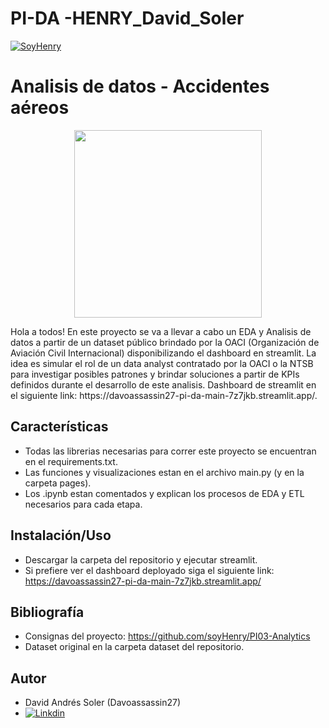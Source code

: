 # PI-DA -HENRY_David_Soler
[![SoyHenry](https://d31uz8lwfmyn8g.cloudfront.net/Assets/logo-henry-white-lg.png)](https://www.soyhenry.com/?utm_source=google&utm_medium=cpc&utm_campaign=GADS_SEARCH_ARG_BRAND&utm_content=Brand&gad=1&gclid=Cj0KCQjwsIejBhDOARIsANYqkD2PDMJXe6nc6gp3nEu-IfS0A-qSd1E8UKSJDbwq5LQvh4YGgz4LPdgaAiqjEALw_wcB)
# Analisis de datos - Accidentes aéreos
<p align="center">
<img src="https://blogthinkbig.com/wp-content/uploads/sites/4/2014/08/640px-Asiana_Airlines_Plane_Crash.png?resize=500%2C262"  height=300>
</p>
Hola a todos! En este proyecto se va a llevar a cabo un EDA y Analisis de datos a partir de un dataset público brindado por la OACI (Organización de Aviación Civil Internacional) disponibilizando el dashboard en streamlit.
La idea es simular el rol de un data analyst contratado por la OACI o la NTSB para investigar posibles patrones y brindar soluciones a partir de KPIs definidos durante el desarrollo de este analisis.
Dashboard de streamlit en el siguiente link: https://davoassassin27-pi-da-main-7z7jkb.streamlit.app/.

## Características

- Todas las librerias necesarias para correr este proyecto se encuentran en el requirements.txt.
- Las funciones y visualizaciones estan en el archivo main.py (y en la carpeta pages). 
- Los .ipynb estan comentados y explican los procesos de EDA y ETL necesarios para cada etapa.

## Instalación/Uso

- Descargar la carpeta del repositorio y ejecutar streamlit.
- Si prefiere ver el dashboard deployado siga el siguiente link: https://davoassassin27-pi-da-main-7z7jkb.streamlit.app/
## Bibliografía
- Consignas del proyecto: https://github.com/soyHenry/PI03-Analytics
- Dataset original en la carpeta dataset del repositorio.
## Autor
- David Andrés Soler (Davoassassin27)
- [![Linkdin](https://upload.wikimedia.org/wikipedia/commons/thumb/e/e9/Linkedin_icon.svg/256px-Linkedin_icon.svg.png)](https://www.linkedin.com/in/david-soler-aa200b240/)

